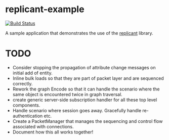 replicant-example
=================

[![Build Status](https://secure.travis-ci.org/realityforge/replicant-example.png?branch=master)](http://travis-ci.org/realityforge/replicant-example)

A sample application that demonstrates the use of the [replicant](https://github.com/realityforge/replicant) library.

TODO
====

* Consider stopping the propagation of attribute change messages on initial add of entity.
* Inline bulk loads so that they are part of packet layer and are sequenced correctly.
* Rework the graph Encode so that it can handle the scenario where the same object is encountered twice in graph traversal.
* create generic server-side subscription handler for all these top level components.
* Handle scenario where session goes away. Gracefully handle re-authentication etc.
* Create a PacketManager that manages the sequencing and control flow associated with connections.
* Document how this all works together!
